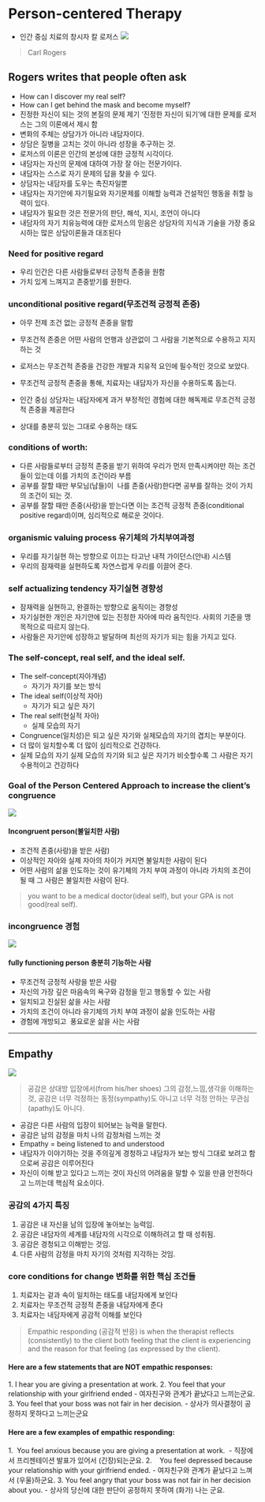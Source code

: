 # Person-centered Therapy
- 인간 중심 치료의 창시자 칼 로저스
![](file:///C:/Users/babyn/AppData/Local/Temp/msohtmlclip1/01/clip_image002.jpg)  

> Carl Rogers

## Rogers writes that people often ask

- How can I discover my real self?
- How can I get behind the mask and become myself?
- 진정한 자신이 되는 것의 본질의 문제 제기 ‘진정한 자신이 되기’에 대한 문제를 로저스는 그의 이론에서 제시 함
- 변화의 주체는 상담가가 아니라 내담자이다.
- 상담은 질병을 고치는 것이 아니라 성장을 추구하는 것. 
- 로저스의 이론은 인간의 본성에 대한 긍정적 시각이다.
- 내담자는 자신의 문제에 대하여 가장 잘 아는 전문가이다. 
- 내담자는 스스로 자기 문제의 답을 찾을 수 있다. 
- 상담자는 내담자를 도우는 촉진자일뿐
- 내담자는 자기안에 자기필요와 자기문제를 이해할 능력과 건설적인 행동을 취할 능력이 있다. 
- 내담자가 필요한 것은 전문가의 판단, 해석, 지시, 조언이 아니다
- 내담자의 자기 치유능력에 대한 로저스의 믿음은 상담자의 지식과 기술을 가장 중요시하는 많은 상담이론들과 대조된다

###  Need for positive regard
- 우리 인간은 다른 사람들로부터 긍정적 존중을 원함
- 가치 있게 느껴지고 존중받기를 원한다.

### unconditional positive regard(무조건적 긍정적 존중)

- 아무 전제 조건 없는 긍정적 존중을 말함
- 무조건적 존중은 어떤 사람의 언행과 상관없이 그 사람을 기본적으로 수용하고 지지하는 것

- 로저스는 무조건적 존중을 건강한 개발과 치유적 요인에 필수적인 것으로 보았다.
- 무조건적 긍정적 존중을 통해, 치료자는 내담자가 자신을 수용하도록 돕는다.
- 인간 중심 상담자는 내담자에게 과거 부정적인 경험에 대한 해독제로 무조건적 긍정적 존중을 제공한다
- 상대를 충분히 있는 그대로 수용하는 태도  
### conditions of worth:

- 다른 사람들로부터 긍정적 존중을 받기 위하여 우리가 먼저 만족시켜야만 하는 조건들이 있는데 이를 가치의 조건이라 부름
- 공부를 잘할 때만 부모님(남들)이  나를 존중(사랑)한다면 공부를 잘하는 것이 가치의 조건이 되는 것.
- 공부를 잘할 때만 존중(사랑)을 받는다면 이는 조건적 긍정적 존중(conditional positive regard)이며, 심리적으로 해로운 것이다.

### organismic valuing process 유기체의 가치부여과정

- 우리를 자기실현 하는 방향으로 이끄는 타고난 내적 가이던스(안내) 시스템
- 우리의 잠재력을 실현하도록 자연스럽게 우리를 이끌어 준다.

### self actualizing tendency 자기실현 경향성

- 잠재력을 실현하고, 완결하는 방향으로 움직이는 경향성
- 자기실현한 개인은 자기안에 있는 진정한 자아에 따라 움직인다. 사회의 기준을 맹목적으로 따르지 않는다.
- 사람들은 자기안에 성장하고 발달하며 최선의 자기가 되는 힘을 가지고 있다.

### The self-concept, real self, and the ideal self.

- The self-concept(자아개념) 
	- 자기가 자기를 보는 방식
- The ideal self(이상적 자아) 
	- 자기가 되고 싶은 자기
- The real self(현실적 자아) 
	- 실제 모습의 자기
- Congruence(일치성)은 되고 싶은 자기와 실제모습의 자기의 겹치는 부분이다.
- 더 많이 일치할수록 더 많이 심리적으로 건강하다. 
- 실제 모습의 자기 실제 모습의 자기와 되고 싶은 자기가 비슷할수록 그 사람은 자기 수용적이고 건강하다

### Goal of the Person Centered Approach to increase the client’s congruence

![](file:///C:/Users/babyn/AppData/Local/Temp/msohtmlclip1/01/clip_image004.jpg)

#### Incongruent person(불일치한 사람)

- 조건적 존중(사랑)을 받은 사람)
- 이상적인 자아와 실제 자아의 차이가 커지면 불일치한 사람이 된다
- 어떤 사람의 삶을 인도하는 것이 유기체의 가치 부여 과정이 아니라 가치의 조건이 될 때 그 사람은 불일치한 사람이 된다.

> you want to be a medical doctor(ideal self), but your GPA is not good(real self).  

### incongruence 경험

![](file:///C:/Users/babyn/AppData/Local/Temp/msohtmlclip1/01/clip_image006.gif)

#### fully functioning person 충분히 기능하는 사람

- 무조건적 긍정적 사랑을 받은 사람
- 자신의 가장 깊은 마음속의 욕구와 감정을 믿고 행동할 수 있는 사람
- 일치되고 진실된 삶을 사는 사람
- 가치의 조건이 아니라 유기체의 가치 부여 과정이 삶을 인도하는 사람
- 경험에 개방되고  풍요로운 삶을 사는 사람

---

## Empathy

![](file:///C:/Users/babyn/AppData/Local/Temp/msohtmlclip1/01/clip_image008.jpg)

> 공감은 상대방 입장에서(from his/her shoes) 그의 감정,느낌,생각을 이해하는 것, 공감은 너무 걱정하는 동정(sympathy)도 아니고 너무 걱정 안하는 무관심(apathy)도 아니다.
 
- 공감은 다른 사람의 입장이 되어보는 능력을 말한다.
- 공감은 남의 감정을 마치 나의 감정처럼 느끼는 것
- Empathy = being listened to and understood
- 내담자가 이야기하는 것을 주의깊게 경청하고 내담자가 보는 방식 그대로 보려고 함으로써 공감은 이루어진다
- 자신이 이해 받고 있다고 느끼는 것이 자신의 어려움을 말할 수 있을 만큼 안전하다고 느끼는데 핵심적 요소이다.

### 공감의 4가지 특징

1. 공감은 내 자신을 남의 입장에 놓아보는 능력임.
2. 공감은 내담자의 세계를 내담자의 시각으로 이해하려고 할 때 성취됨.
3. 공감은 경청되고 이해받는 것임.
4. 다른 사람의 감정을 마치 자기의 것처럼 지각하는 것임.

### core conditions for change 변화를 위한 핵심 조건들

1. 치료자는 겉과 속이 일치하는 태도를 내담자에게 보인다
2. 치료자는 무조건적 긍정적 존중을 내담자에게 준다
3. 치료자는 내담자에게 공감적 이해를 보인다
   
> Empathic responding (공감적 반응) is when the therapist reflects (consistently) to the client both feeling that the client is experiencing and the reason for that feeling (as expressed by the client).

#### Here are a few statements that are NOT empathic responses:

1. I hear you are giving a presentation at work.
2. You feel that your relationship with your girlfriend ended 
	- 여자친구와 관계가 끝났다고 느끼는군요.
3. You feel that your boss was not fair in her decision. 
	- 상사가 의사결정이 공정하지 못하다고 느끼는군요

#### Here are a few examples of empathic responding:

1.  You feel anxious because you are giving a presentation at work. 
	- 직장에서 프리젠테이션 발표가 있어서 (긴장)되는군요.
2.    You feel depressed because your relationship with your girlfriend ended. 
	- 여자친구와 관계가 끝났다고 느껴서 (우울)하군요.
3. You feel angry that your boss was not fair in her decision about you. 
	- 상사의 당신에 대한 판단이 공정하지 못하여 (화가) 나는 군요.